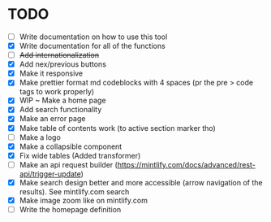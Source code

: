 # TODO

- [ ] Write documentation on how to use this tool
- [x] Write documentation for all of the functions
- [ ] ~~Add internationalization~~
- [x] Add nex/previous buttons
- [x] Make it responsive
- [x] Make prettier format md codeblocks with 4 spaces (pr the pre > code tags to work properly)
- [x] WIP ~ Make a home page
- [x] Add search functionality
- [x] Make an error page
- [x] Make table of contents work (to active section marker tho)
- [ ] Make a logo
- [x] Make a collapsible component
- [x] Fix wide tables (Added transformer)
- [ ] Make an api request builder (https://mintlify.com/docs/advanced/rest-api/trigger-update)
- [x] Make search design better and more accessible (arrow navigation of the results). See mintlify.com search
- [x] Make image zoom like on mintlify.com
- [ ] Write the homepage definition
